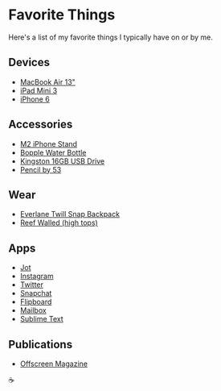 # Favorite Things

Here's a list of my favorite things I typically have on or by me.

## Devices

- [MacBook Air 13"](http://www.apple.com/macbook-air)
- [iPad Mini 3](http://www.apple.com/ipad-mini-3)
- [iPhone 6](http://www.apple.com/iphone)

## Accessories

- [M2 iPhone Stand](http://www.amazon.com/elago-iphones-Smartphones-Support-FaceTime/dp/B002OLM56K)
- [Bopple Water Bottle](http://www.amazon.com/Bobble-Water-Bottle-18-5-Ounce-Lavender/dp/B004O8LVMA/ref=sr_1_1?ie=UTF8&qid=1421012582&sr=8-1&keywords=bopple)
- [Kingston 16GB USB Drive](http://www.amazon.com/Kingston-Digital-DataTraveler-DTGE9-16GBZ/dp/B009CMN3WY)
- [Pencil by 53](https://www.fiftythree.com/pencil)

## Wear

- [Everlane Twill Snap Backpack](https://www.everlane.com/collections/mens-backpacks/products/mens-twill-backpack-bone)
- [Reef Walled (high tops)](http://shop.reef.com/reef-walled/d/1893_c_109_cl_7068)

## Apps

- [Jot](http://getjotapp.com)
- [Instagram](http://instagram.com)
- [Twitter](http://twitter.com)
- [Snapchat](https://www.snapchat.com)
- [Flipboard](http://flipboard.com)
- [Mailbox](http://www.mailboxapp.com)
- [Sublime Text](http://www.sublimetext.com)

## Publications

- [Offscreen Magazine](http://www.offscreenmag.com)

:coffee:
